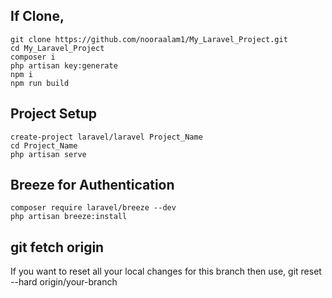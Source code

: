 ## If Clone,
    git clone https://github.com/nooraalam1/My_Laravel_Project.git
    cd My_Laravel_Project
    composer i
    php artisan key:generate
    npm i
    npm run build

## Project Setup
    create-project laravel/laravel Project_Name
    cd Project_Name
    php artisan serve
    
## Breeze for Authentication
    composer require laravel/breeze --dev
    php artisan breeze:install


## git fetch origin
If you want to reset all your local changes for this branch then use,
    git reset --hard origin/your-branch
